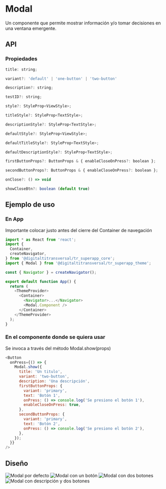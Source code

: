 # Modal

Un componente que permite mostrar información y/o tomar decisiones en una ventana emergente.

## API

### Propiedades

```js
title: string;

variant?: 'default' | 'one-button' | 'two-button'

description?: string;

testID?: string;

style?: StyleProp<ViewStyle>;

titleStyle?: StyleProp<TextStyle>;

descriptionStyle?: StyleProp<TextStyle>;

defaultStyle?: StyleProp<ViewStyle>;

defaultTitleStyle?: StyleProp<TextStyle>;

defaultDescriptionStyle?: StyleProp<TextStyle>;

firstButtonProps?: ButtonProps & { enableCloseOnPress?: boolean };

secondButtonProps?: ButtonProps & { enableCloseOnPress?: boolean };

onClose?: () => void

showCloseBtn?: boolean (default true)
```

## Ejemplo de uso

### En App

Importante colocar justo antes del cierre del Container de navegación

```js
import * as React from 'react';
import {
  Container,
  createNavigator,
} from '@digitaltitransversal/tr_superapp_core';
import { Modal } from '@digitaltitransversal/tr_superapp_theme';

const { Navigator } = createNavigator();

export default function App() {
  return (
    <ThemeProvider>
      <Container>
        <Navigator>...</Navigator>
        <Modal.Component />
      </Container>
    </ThemeProvider>
  );
}
```

### En el componente donde se quiera usar

Se invoca a través del método Modal.show(props)

```js
<Button
  onPress={() => {
    Modal.show({
      title: 'Un titulo',
      variant: 'two-button',
      description: 'Una descripción',
      firstButtonProps: {
        variant: 'primary',
        text: 'Botón 1',
        onPress: () => console.log('Se presiono el botón 1'),
        enableCloseOnPress: true,
      },
      secondButtonProps: {
        variant: 'primary',
        text: 'Botón 2',
        onPress: () => console.log('Se presiono el botón 2'),
      },
    });
  }}
/>
```

## Diseño

![Modal por defecto](/docs/images/modal/por-defecto.png)
![Modal con un botón](/docs/images/modal/con-un-boton.png)
![Modal con dos botones](/docs/images/modal/con-dos-botones.png)
![Modal con descripción y dos botones](/docs/images/modal/con-dos-botones-y-descripcion.png)

